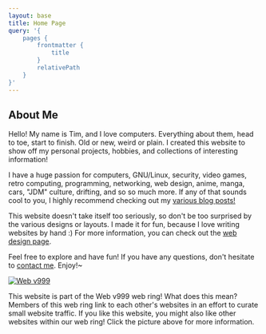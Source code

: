 ```yaml
---
layout: base
title: Home Page
query: '{
    pages {
        frontmatter {
            title
        }
        relativePath
    }
}'
---
```


## About Me

Hello! My name is Tim, and I love computers. Everything about them, head to toe, start to finish. Old or new, weird or plain. I created this website to show off my personal projects, hobbies, and collections of interesting information!

I have a huge passion for computers, GNU/Linux, security, video games, retro computing, programming, networking, web design, anime, manga, cars, "JDM" culture, drifting, and so so much more. If any of that sounds cool to you, I highly recommend checking out my [various blog posts!]()

This website doesn't take itself too seriously, so don't be too surprised by the various designs or layouts. I made it for fun, because I love writing websites by hand :) For more information, you can check out the [web design page]().

Feel free to explore and have fun! If you have any questions, don't hesitate to [contact me](). Enjoy!~

[![Web v999](/assets/webv999.jpg "Web v999")](http://webringpagelink)
			
This website is part of the Web v999 web ring! What does this mean?	Members of this web ring link to each other's websites in an effort to curate small website traffic. If you like this website, you might also like other websites within our web ring! Click the picture above for more information.

<!--
NyyyyyyyyyyyyyyyyyyyyyyyyyyyyyyyyyyyyyyyyyyyyyyyyyyyyyyyyyyyyyyyyyyyyyyyyyyyyyyyyyyyyyyyyyyyMMMMMMMM
h                                                                                                  h
h /yddddh++os+.                                           .osso.                                   h
h :hNMmdddMNMMN                                          /m.  oM:                                  h
h          -MMM                                          +m`od+m/                                  h
h          .MMN                                           :soos:                                   h
h          `MMy                                                                                    h
h          `mM+            /ohMMMMMMMMMMNs/         sMMNmdhyyho          .hdyosNy:.  `/smmNmy:     h
h          `dMs           /MMMMds++shhNMMMM/        .mNdmMNdMMM/         .mMMMMMMMNddMMMMMMMMMd`   h
h          :MMm           dMMMMs      `-dMMM`            :` NMM/           .hNMMMMMMMMNh/-omMMM+   h
h          -MMo           oMMMMd`   /:/dNMMM`              /MMM/             `NMMMMMM:      NMMh   h
h         -mMM+            odds+/yhmMMMMMMMM`              :MMM+             .MMMMMd:       /MMd`  h
h         sMMM/           -hdNh-   /odNMMMMM               `MMM/             .MMMMd         sMM/   h
h         .dMMo         -sMMNh+      .+mmMMM               :MMM.              hMMm`         :MM+   h
h         mMMM+         oMMMh+.      .-s:dMN`             `yMMM:              yMMN          sMMo   h
h        `dMMMm         yMMm+:           hMMNdNMh          dMMMh             `NMMm`         /MMo   h
h  /::oyymMMMMMs-o/     `mMNhy+   :+-/.` hMMMMMM+ :dmMMMMMMMMMMMNMMMMMMy `//sdMMMN/:::  .:::/MMh-  h
h dMMMMMMMMMMMMMMMMMN     :hNhh+dydmoh/.`yNMMMMy` /NMMMMMMMMMMMMMMMMMMMm`mMMMMMMMMMMM+ /MMMMMMMMMy h
h                                                                                                  h
msssssssssssssssssssssssssssssssssssssssssssssmmmmmmmmmmmmmmmmmmmmmmmmmmmmmmmmmmmmmmmmmmmmmmMMMMMMMM
-->